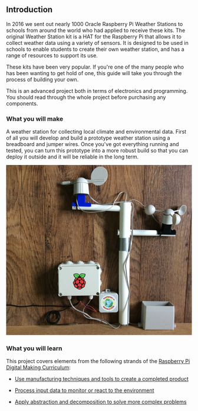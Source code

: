 ## Introduction

In 2016 we sent out nearly 1000 Oracle Raspberry Pi Weather Stations to schools from around the world who had applied to receive these kits. The original Weather Station kit is a HAT for the Raspberry Pi that allows it to collect weather data using a variety of sensors. It is designed to be used in schools to enable students to create their own weather station, and has a range of resources to support its use.

These kits have been very popular. If you're one of the many people who has been wanting to get hold of one, this guide will take you through the process of building your own.

This is an advanced project both in terms of electronics and programming. You should read through the whole project before purchasing any components. 

### What you will make

A weather station for collecting local climate and environmental data. First of all you will develop and build a prototype weather station using a breadboard and jumper wires. Once you've got everything running and tested, you can turn this prototype into a more robust build so that you can deploy it outside and it will be reliable in the long term.

![](images/BYOWS.png)

### What you will learn

This project covers elements from the following strands of the [Raspberry Pi Digital Making Curriculum](http://rpf.io/curriculum):

+ [Use manufacturing techniques and tools to create a completed product](https://curriculum.raspberrypi.org/manufacture/developer/)

+ [Process input data to monitor or react to the environment](https://curriculum.raspberrypi.org/physical-computing/developer/)

+ [Apply abstraction and decomposition to solve more complex problems](https://curriculum.raspberrypi.org/programming/developer/)
